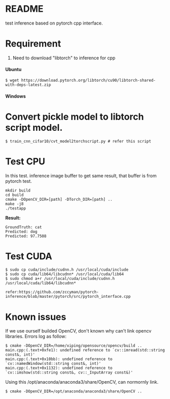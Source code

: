 # README
test inference based on pytorch cpp interface.

# Requirement
1. Need to download "libtorch" to inference for cpp

#### Ubuntu
	$ wget https://download.pytorch.org/libtorch/cu90/libtorch-shared-with-deps-latest.zip
#### Windows

# Convert pickle model to libtorch script model.

	$ train_cnn_cifar10/cvt_model2torchscript.py # refer this script

# Test CPU
In this test. inference image buffer to get same result, that buffer is from pytorch test.

	mkdir build
	cd build
	cmake -DOpenCV_DIR=[path] -DTorch_DIR=[path] ..
	make -j8
	./testapp

**Result:**

	GroundTruth: cat
	Predicted: dog
	Predicted: 97.7508
	
# Test CUDA

	$ sudo cp cuda/include/cudnn.h /usr/local/cuda/include
	$ sudo cp cuda/lib64/libcudnn* /usr/local/cuda/lib64
	$ sudo chmod a+r /usr/local/cuda/include/cudnn.h /usr/local/cuda/lib64/libcudnn*
	
	refer:https://github.com/zccyman/pytorch-inference/blob/master/pytorch/src/pytorch_interface.cpp


# Known issues
If we use ourself builded OpenCV, don't known why can't link opencv libraries. Errors log as follow: <br>

	$ cmake -DOpenCV_DIR=/home/xiping/opensource/opencv/build ..
	main.cpp:(.text+0xfe1): undefined reference to `cv::imread(std::string const&, int)'
	main.cpp:(.text+0x10bb): undefined reference to `cv::namedWindow(std::string const&, int)'
	main.cpp:(.text+0x1132): undefined reference to `cv::imshow(std::string const&, cv::_InputArray const&)'

Using this /opt/anaconda/anaconda3/share/OpenCV, can normornly link. <br>

	$ cmake -DOpenCV_DIR=/opt/anaconda/anaconda3/share/OpenCV ..


